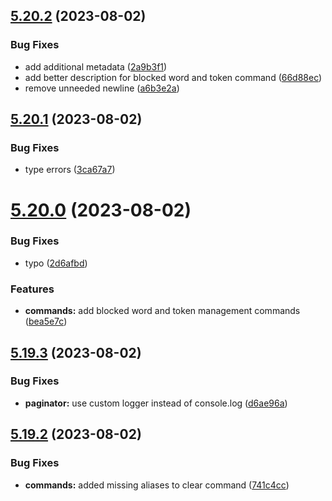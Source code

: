 ## [5.20.2](https://github.com/onesoft-sudo/sudobot/compare/v5.20.1...v5.20.2) (2023-08-02)


### Bug Fixes

* add additional metadata ([2a9b3f1](https://github.com/onesoft-sudo/sudobot/commit/2a9b3f1146f56bd17a81d585f2639e857459edcc))
* add better description for blocked word and token command ([66d88ec](https://github.com/onesoft-sudo/sudobot/commit/66d88ecc2949350a6e157b528b23266812a6ef3f))
* remove unneeded newline ([a6b3e2a](https://github.com/onesoft-sudo/sudobot/commit/a6b3e2a4e7f37dd1b2d24f9e77116fd1af68e426))



## [5.20.1](https://github.com/onesoft-sudo/sudobot/compare/v5.20.0...v5.20.1) (2023-08-02)


### Bug Fixes

* type errors ([3ca67a7](https://github.com/onesoft-sudo/sudobot/commit/3ca67a7e9b2a07fe05dc5d9a29a655a019a80349))



# [5.20.0](https://github.com/onesoft-sudo/sudobot/compare/v5.19.3...v5.20.0) (2023-08-02)


### Bug Fixes

* typo ([2d6afbd](https://github.com/onesoft-sudo/sudobot/commit/2d6afbd3436b255d5924a71059604873c8cb3bb4))


### Features

* **commands:** add blocked word and token management commands ([bea5e7c](https://github.com/onesoft-sudo/sudobot/commit/bea5e7cb35748e91822f9654794b1d9e4044dfec))



## [5.19.3](https://github.com/onesoft-sudo/sudobot/compare/v5.19.2...v5.19.3) (2023-08-02)


### Bug Fixes

* **paginator:** use custom logger instead of console.log ([d6ae96a](https://github.com/onesoft-sudo/sudobot/commit/d6ae96a4c9a6638a6c06a56fc86d079770c8e25e))



## [5.19.2](https://github.com/onesoft-sudo/sudobot/compare/v5.19.1...v5.19.2) (2023-08-02)


### Bug Fixes

* **commands:** added missing aliases to clear command ([741c4cc](https://github.com/onesoft-sudo/sudobot/commit/741c4cc4e6f28a567d12d3e5cb2eb126a3da77d3))



